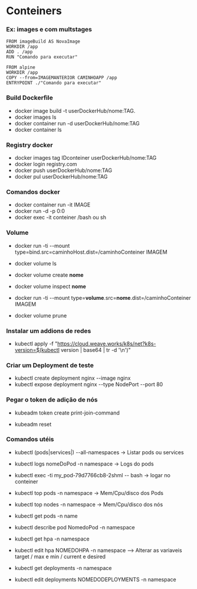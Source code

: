 <h1> Conteiners </h1>

### Ex: images e com multstages 
```
FROM imageBuild AS NovaImage
WORKDIR /app
ADD . /app
RUN "Comando para executar"

FROM alpine
WORKDIR /app
COPY --from=IMAGEMANTERIOR CAMINHOAPP /app
ENTRYPOINT ./"Comando para executar"
```

### Build Dockerfile
* docker image build -t userDockerHub/nome:TAG.
* docker images ls
* docker container run -d userDockerHub/nome:TAG
* docker container ls


### Registry docker
* docker images tag IDconteiner userDockerHub/nome:TAG
* docker login registry.com
* docker push userDockerHub/nome:TAG
* docker pul userDockerHub/nome:TAG

### Comandos docker 

* docker container run -it IMAGE
* docker run -d -p 0:0
* docker exec -it conteiner /bash ou sh

### Volume


* docker run -ti --mount type=bind.src=caminhoHost.dist=/caminhoConteiner IMAGEM

* docker volume ls

* docker volume create **nome**

* docker volume inspect **nome**


* docker run -ti --mount type=**volume**.src=**nome**.dist=/caminhoConteiner IMAGEM


 


* docker volume prune
 
### Instalar um addions de redes

* kubectl apply -f "https://cloud.weave.works/k8s/net?k8s-version=$(kubectl version | base64 | tr -d '\n')"
 
 
### Criar um Deployment de teste
* kubectl create deployment nginx --image nginx
* kubectl expose deployment nginx --type NodePort --port 80


### Pegar o token de adição de nós 

* kubeadm  token create print-join-command
 
* kubeadm reset 

### Comandos utéis
* kubectl (pods|services|) --all-namespaces -> Listar pods ou services

* kubectl logs nomeDoPod -n namespace -> Logs do pods


* kubectl exec -ti my_pod-79d7766cb8-2shml -- bash -> logar no conteiner


* kubectl top pods -n namespace -> Mem/Cpu/disco dos Pods

* kubectl top nodes -n namespace -> Mem/Cpu/disco dos nós


* kubectl get pods -n name 

* kubectl describe pod NomedoPod -n namespace


* kubectl get hpa -n namespace

* kubectl edit hpa  NOMEDOHPA -n namespace -->  Alterar as variaveis target / max e min / current e desired


* kubectl get deployments -n namespace

* kubectl edit deployments NOMEDODEPLOYMENTS -n namespace



